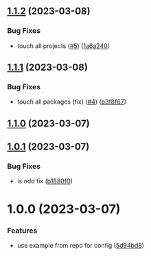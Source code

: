 ## [1.1.2](https://github.com/Weetbix/nx-monorepo-example/compare/is-odd-v1.1.1...is-odd-v1.1.2) (2023-03-08)


### Bug Fixes

* touch all projects ([#5](https://github.com/Weetbix/nx-monorepo-example/issues/5)) ([1a6a240](https://github.com/Weetbix/nx-monorepo-example/commit/1a6a24085760c58b9ba019705fd35b04de01f3be))

## [1.1.1](https://github.com/Weetbix/nx-monorepo-example/compare/is-odd-v1.1.0...is-odd-v1.1.1) (2023-03-08)


### Bug Fixes

* touch all packages (fix) ([#4](https://github.com/Weetbix/nx-monorepo-example/issues/4)) ([b3f8f67](https://github.com/Weetbix/nx-monorepo-example/commit/b3f8f67461b42c927f0e858e6be06e79f6b53f36))

## [1.1.0](https://github.com/Weetbix/nx-monorepo-example/compare/is-odd-v1.0.1...is-odd-v1.1.0) (2023-03-07)

## [1.0.1](https://github.com/Weetbix/nx-monorepo-example/compare/is-odd-v1.0.0...is-odd-v1.0.1) (2023-03-07)


### Bug Fixes

* is odd fix ([b1880f0](https://github.com/Weetbix/nx-monorepo-example/commit/b1880f00b9d59afe6c2608cd2aaed4da92c61a34))

# 1.0.0 (2023-03-07)


### Features

* use example from repo for config ([5d94bd8](https://github.com/Weetbix/nx-monorepo-example/commit/5d94bd88da53a29bf77693b31d6287be2bc12c54))
